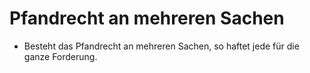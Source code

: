 # Pfandrecht an mehreren Sachen

- Besteht das Pfandrecht an mehreren Sachen, so haftet jede für die ganze Forderung.

